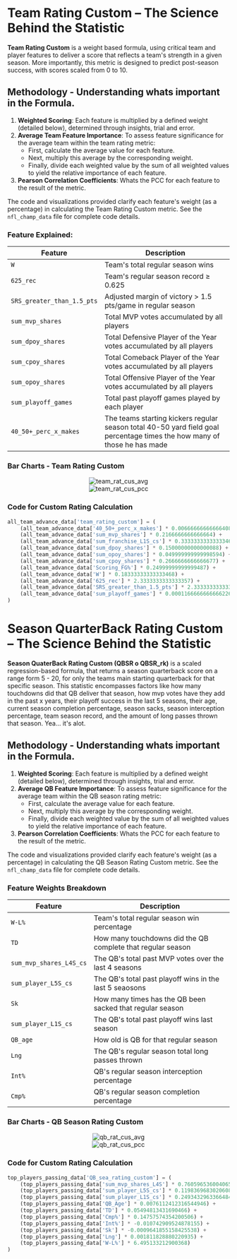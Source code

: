 # Team Rating Custom – The Science Behind the Statistic

**Team Rating Custom** is a weight based formula, using critical team and player features to deliver a score that reflects a team's strength in a given season. More importantly, this metric is designed to predict post-season success, with scores scaled from 0 to 10.

## Methodology - Understanding whats important in the Formula.

1. **Weighted Scoring**: Each feature is multiplied by a defined weight (detailed below), determined through insights, trial and error.
2. **Average Team Feature Importance**: To assess feature significance for the average team within the team rating metric:
   - First, calculate the average value for each feature.
   - Next, multiply this average by the corresponding weight.
   - Finally, divide each weighted value by the sum of all weighted values to yield the relative importance of each feature.
3. **Pearson Correlation Coefficients**: Whats the PCC for each feature to the result of the metric.

The code and visualizations provided clarify each feature's weight (as a percentage) in calculating the Team Rating Custom metric. See the `nfl_champ_data` file for complete code details.

### Feature Explained:

| Feature                           | Description                                                                                       
|-----------------------------------|---------------------------------------------------------------------------------------------------
| `W`                               | Team's total regular season wins                                                                  
| `625_rec`                         | Team's regular season record ≥ 0.625                                                              
| `SRS_greater_than_1.5_pts`        | Adjusted margin of victory > 1.5 pts/game in regular season                                      
| `sum_mvp_shares`                  | Total MVP votes accumulated by all players                                                        
| `sum_dpoy_shares`                 | Total Defensive Player of the Year votes accumulated by all players                               
| `sum_cpoy_shares`                 | Total Comeback Player of the Year votes accumulated by all players                                
| `sum_opoy_shares`                 | Total Offensive Player of the Year votes accumulated by all players                               
| `sum_playoff_games`               | Total past playoff games played by each player                                                    
| `40_50+_perc_x_makes`               | The teams starting kickers regular season total 40-50 yard field goal percentage times the how many of those he has made 

### Bar Charts - Team Rating Custom

<div align="center">
  <img src="https://github.com/user-attachments/assets/99705ed6-941d-4313-92d6-ae143b7558d6" alt="team_rat_cus_avg">
</div>

<div align="center">
  <img src="https://github.com/user-attachments/assets/5e1d2bc3-7621-42c0-9bc1-02da313930cc" alt="team_rat_cus_pcc">
</div>

### Code for Custom Rating Calculation

```python
all_team_advance_data['team_rating_custom'] = (
    (all_team_advance_data['40_50+_perc_x_makes'] * 0.006666666666664085) +
    (all_team_advance_data['sum_mvp_shares'] * 0.2166666666666664) +
    (all_team_advance_data['sum_franchise_L1S_cs'] * 0.3333333333333346) +
    (all_team_advance_data['sum_dpoy_shares'] * 0.15000000000000088) +
    (all_team_advance_data['sum_opoy_shares'] * 0.049999999999998594) +
    (all_team_advance_data['sum_cpoy_shares'] * 0.2666666666666677) +
    (all_team_advance_data['Scoring_FG%'] * 0.24999999999999487) +
    (all_team_advance_data['W'] * 0.18333333333333468) +
    (all_team_advance_data['625_rec'] * 2.3333333333333357) +
    (all_team_advance_data['SRS_greater_than_1.5_pts'] * 2.3333333333333357) + 
    (all_team_advance_data['sum_playoff_games'] * 0.00011666666666662269)
)
```

# Season QuarterBack Rating Custom – The Science Behind the Statistic

**Season QuaterBack Rating Custom (QBSR o QBSR_rk)** is a scaled regression-based formula, that returns a season quarterback score on a range form 5 - 20, for only the teams main starting quarterback for that specific season. This statistic encompasses factors like how many touchdowns did that QB deliver that season, how mvp votes have they add in the past x years, their playoff success in the last 5 seasons, their age, current season completion percentage, season sacks, season interception percentage, team season record, and the amount of long passes thrown that season. Yea... it's alot.

## Methodology - Understanding whats important in the Formula.

1. **Weighted Scoring**: Each feature is multiplied by a defined weight (detailed below), determined through insights, trial and error.
2. **Average QB Feature Importance**: To assess feature significance for the average team within the QB season rating metric:
   - First, calculate the average value for each feature.
   - Next, multiply this average by the corresponding weight.
   - Finally, divide each weighted value by the sum of all weighted values to yield the relative importance of each feature.
3. **Pearson Correlation Coefficients**: Whats the PCC for each feature to the result of the metric.

The code and visualizations provided clarify each feature's weight (as a percentage) in calculating the QB Season Rating Custom metric. See the `nfl_champ_data` file for complete code details.

### Feature Weights Breakdown

| Feature                           | Description                                                                                       
|-----------------------------------|---------------------------------------------------------------------------------------------------|
| `W-L%`                               | Team's total regular season win percentage                                                              
| `TD`                         | How many touchdowns did the QB complete that regular season                                                          
| `sum_mvp_shares_L4S_cs`        | The QB's total past MVP votes over the last 4 seasons                                
| `sum_player_L5S_cs`                  | The QB's total past playoff wins in the last 5 seaosons                                                       
| `Sk`                 | How many times has the QB been sacked that regular season                             
| `sum_player_L1S_cs`                 | The QB's total past playoff wins last season                                 
| `QB_age`                 | How old is QB for that regular season                                 
| `Lng`                 | The QB's regular season total long passes thrown                              
| `Int%`                 | QB's regular season interception percentage                               
| `Cmp%`               | QB's regular season completion percentage                                                

### Bar Charts - QB Season Rating Custom

<div align="center">
  <img src="https://github.com/user-attachments/assets/256346dd-0171-4dec-a14c-315e7c0c6f97" alt="qb_rat_cus_avg">
</div>

<div align="center">
  <img src="https://github.com/user-attachments/assets/1b194cf0-0d88-43e3-9e6a-cd3efad42041" alt="qb_rat_cus_pcc">
</div>

### Code for Custom Rating Calculation

```python
top_players_passing_data['QB_sea_rating_custom'] = (
    (top_players_passing_data['sum_mvp_shares_L4S'] * 0.7605965360040652) +
    (top_players_passing_data['sum_player_L5S_cs'] * 0.11983696830206082) +
    (top_players_passing_data['sum_player_L1S_cs'] * 0.2493432963366484) +
    (top_players_passing_data['QB_Age'] * 0.0076112412316544946) +
    (top_players_passing_data['TD'] * 0.05494813431690466) +
    (top_players_passing_data['Cmp%'] * 0.14757574354200506) +
    (top_players_passing_data['Int%'] * -0.010742909524878155) +
    (top_players_passing_data['Sk'] * -0.0009641855158425538) + 
    (top_players_passing_data['Lng'] * 0.001811828880220935) +
    (top_players_passing_data['W-L%'] * 6.495133212900368) 
)
```
